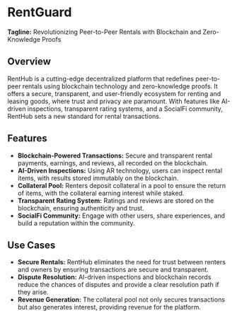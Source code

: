 # RentGuard

**Tagline:** Revolutionizing Peer-to-Peer Rentals with Blockchain and Zero-Knowledge Proofs

## Overview

RentHub is a cutting-edge decentralized platform that redefines peer-to-peer rentals using blockchain technology and zero-knowledge proofs. It offers a secure, transparent, and user-friendly ecosystem for renting and leasing goods, where trust and privacy are paramount. With features like AI-driven inspections, transparent rating systems, and a SocialFi community, RentHub sets a new standard for rental transactions.

## Features

- **Blockchain-Powered Transactions:** Secure and transparent rental payments, earnings, and reviews, all recorded on the blockchain.
- **AI-Driven Inspections:** Using AR technology, users can inspect rental items, with results stored immutably on the blockchain.
- **Collateral Pool:** Renters deposit collateral in a pool to ensure the return of items, with the collateral earning interest while staked.
- **Transparent Rating System:** Ratings and reviews are stored on the blockchain, ensuring authenticity and trust.
- **SocialFi Community:** Engage with other users, share experiences, and build a reputation within the community.

## Use Cases

- **Secure Rentals:** RentHub eliminates the need for trust between renters and owners by ensuring transactions are secure and transparent.
- **Dispute Resolution:** AI-driven inspections and blockchain records reduce the chances of disputes and provide a clear resolution path if they arise.
- **Revenue Generation:** The collateral pool not only secures transactions but also generates interest, providing revenue for the platform.

